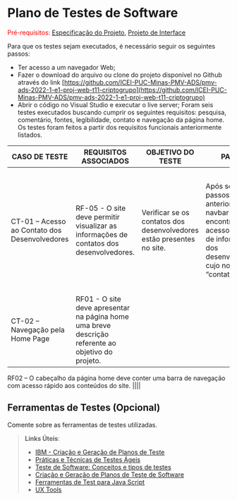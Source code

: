# Plano de Testes de Software

<span style="color:red">Pré-requisitos: <a href="2-Especificação do Projeto.md"> Especificação do Projeto</a></span>, <a href="3-Projeto de Interface.md"> Projeto de Interface</a>

Para que os testes sejam executados, é necessário seguir os seguintes passos: 

-	Ter acesso a um navegador Web; 
-	Fazer o download do arquivo ou clone do projeto disponível no Github através do link [https://github.com/ICEI-PUC-Minas-PMV-ADS/pmv-ads-2022-1-e1-proj-web-t11-criptogrupo](https://github.com/ICEI-PUC-Minas-PMV-ADS/pmv-ads-2022-1-e1-proj-web-t11-criptogrupo) 
-	Abrir o código no Visual Studio e executar o live server;
Foram seis testes executados buscando cumprir os seguintes requisitos: pesquisa, comentário, fontes, legibilidade, contato e navegação da página home. Os testes foram feitos a partir dos requisitos funcionais anteriormente listados. 

| CASO DE TESTE | REQUISITOS ASSOCIADOS | OBJETIVO DO TESTE  | PASSOS | CRITÉRIOS DE EXITOS |
|--------------|----------------|--------------------|------------------|------------------|
|CT-01 – Acesso ao Contato dos Desenvolvedores| RF-05 - O site deve permitir visualizar as informações de contatos dos desenvolvedores. | Verificar se os contatos dos desenvolvedores estão presentes no site. | Após seguir os passos listados anteriormente, na navbar do site encontra-se o acesso à página de informações dos desenvolvedores, cujo nome é “contato”. | O ícone de nome contato deve redirecionar o usuário à página com as informações dos desenvolvedores. Ali deve conter os nomes dos desenvolvedores, assim como um e-mail para contato dos mesmos.  |
|CT-02 – Navegação pela Home Page| RF01 - O site deve apresentar na página home uma breve descrição referente ao objetivo do projeto.
RF02 – O cabeçalho da página home deve conter uma barra de navegação com acesso rápido aos conteúdos do site.
 ||||

 
## Ferramentas de Testes (Opcional)

Comente sobre as ferramentas de testes utilizadas.
 
> **Links Úteis**:
> - [IBM - Criação e Geração de Planos de Teste](https://www.ibm.com/developerworks/br/local/rational/criacao_geracao_planos_testes_software/index.html)
> - [Práticas e Técnicas de Testes Ágeis](http://assiste.serpro.gov.br/serproagil/Apresenta/slides.pdf)
> -  [Teste de Software: Conceitos e tipos de testes](https://blog.onedaytesting.com.br/teste-de-software/)
> - [Criação e Geração de Planos de Teste de Software](https://www.ibm.com/developerworks/br/local/rational/criacao_geracao_planos_testes_software/index.html)
> - [Ferramentas de Test para Java Script](https://geekflare.com/javascript-unit-testing/)
> - [UX Tools](https://uxdesign.cc/ux-user-research-and-user-testing-tools-2d339d379dc7)
